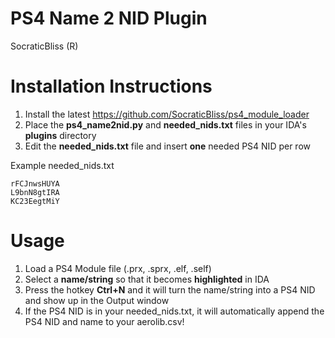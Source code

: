 # PS4 Name 2 NID Plugin

SocraticBliss (R)

# Installation Instructions
1) Install the latest https://github.com/SocraticBliss/ps4_module_loader
2) Place the **ps4_name2nid.py** and **needed_nids.txt** files in your IDA's **plugins** directory
3) Edit the **needed_nids.txt** file and insert **one** needed PS4 NID per row

Example needed_nids.txt
```
rFCJnwsHUYA
L9bnN8gtIRA
KC23EegtMiY
```

# Usage
1) Load a PS4 Module file (.prx, .sprx, .elf, .self)
2) Select a **name/string** so that it becomes **highlighted** in IDA
3) Press the hotkey **Ctrl+N** and it will turn the name/string into a PS4 NID and show up in the Output window
4) If the PS4 NID is in your needed_nids.txt, it will automatically append the PS4 NID and name to your aerolib.csv!
